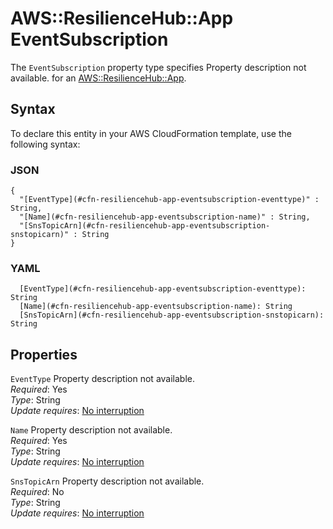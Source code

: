 # AWS::ResilienceHub::App EventSubscription<a name="aws-properties-resiliencehub-app-eventsubscription"></a>

<a name="aws-properties-resiliencehub-app-eventsubscription-description"></a>The `EventSubscription` property type specifies Property description not available\. for an [AWS::ResilienceHub::App](aws-resource-resiliencehub-app.md)\.

## Syntax<a name="aws-properties-resiliencehub-app-eventsubscription-syntax"></a>

To declare this entity in your AWS CloudFormation template, use the following syntax:

### JSON<a name="aws-properties-resiliencehub-app-eventsubscription-syntax.json"></a>

```
{
  "[EventType](#cfn-resiliencehub-app-eventsubscription-eventtype)" : String,
  "[Name](#cfn-resiliencehub-app-eventsubscription-name)" : String,
  "[SnsTopicArn](#cfn-resiliencehub-app-eventsubscription-snstopicarn)" : String
}
```

### YAML<a name="aws-properties-resiliencehub-app-eventsubscription-syntax.yaml"></a>

```
  [EventType](#cfn-resiliencehub-app-eventsubscription-eventtype): String
  [Name](#cfn-resiliencehub-app-eventsubscription-name): String
  [SnsTopicArn](#cfn-resiliencehub-app-eventsubscription-snstopicarn): String
```

## Properties<a name="aws-properties-resiliencehub-app-eventsubscription-properties"></a>

`EventType`  <a name="cfn-resiliencehub-app-eventsubscription-eventtype"></a>
Property description not available\.  
*Required*: Yes  
*Type*: String  
*Update requires*: [No interruption](https://docs.aws.amazon.com/AWSCloudFormation/latest/UserGuide/using-cfn-updating-stacks-update-behaviors.html#update-no-interrupt)

`Name`  <a name="cfn-resiliencehub-app-eventsubscription-name"></a>
Property description not available\.  
*Required*: Yes  
*Type*: String  
*Update requires*: [No interruption](https://docs.aws.amazon.com/AWSCloudFormation/latest/UserGuide/using-cfn-updating-stacks-update-behaviors.html#update-no-interrupt)

`SnsTopicArn`  <a name="cfn-resiliencehub-app-eventsubscription-snstopicarn"></a>
Property description not available\.  
*Required*: No  
*Type*: String  
*Update requires*: [No interruption](https://docs.aws.amazon.com/AWSCloudFormation/latest/UserGuide/using-cfn-updating-stacks-update-behaviors.html#update-no-interrupt)
